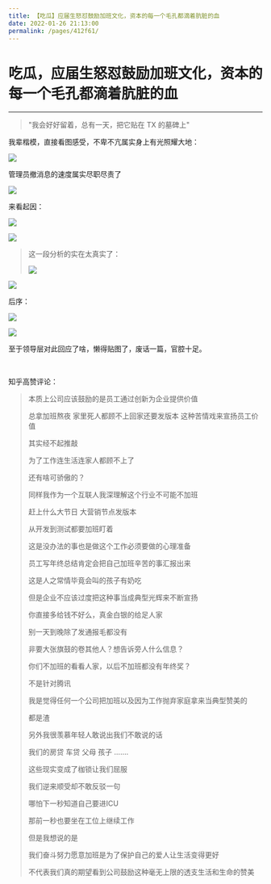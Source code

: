 ```yaml
---
title: 【吃瓜】应届生怒怼鼓励加班文化，资本的每一个毛孔都滴着肮脏的血
date: 2022-01-26 21:13:00
permalink: /pages/412f61/
---
```

# 吃瓜，应届生怒怼鼓励加班文化，资本的每一个毛孔都滴着肮脏的血

---

> "我会好好留着，总有一天，把它贴在 TX 的墓碑上"

我辈楷模，直接看图感受，不卑不亢属实身上有光照耀大地：

![](https://x0.ifengimg.com/ucms/2022_05/4234BBD5E84F11EB793FEE6594709A9A68D9A1DB_size120_w529_h1338.jpg)

管理员撤消息的速度属实尽职尽责了

![](https://pic3.zhimg.com/v2-c606e56f8ed1826d4f67386079fb90f6_r.jpg)

来看起因：

![](https://cs-wiki.oss-cn-shanghai.aliyuncs.com/img/20220126212409.png)

![](https://pic2.zhimg.com/v2-1fe7e63b943c2962ec514851c02039b7_r.jpg?source=1940ef5c)

> 这一段分析的实在太真实了：
>
> ![](https://cs-wiki.oss-cn-shanghai.aliyuncs.com/img/20220126213248.png)

![](https://pic3.zhimg.com/v2-565b1d22f3fb9225bba643aca8e81ce4_r.jpg?source=1940ef5c)

后序：

![](https://pic1.zhimg.com/v2-ba9e937a3071073c09ef616c2c0c5ca5_r.jpg?source=1940ef5c)

![](https://cs-wiki.oss-cn-shanghai.aliyuncs.com/img/20220126212317.png)

至于领导层对此回应了啥，懒得贴图了，废话一篇，官腔十足。

<br>

知乎高赞评论：

> 本质上公司应该鼓励的是员工通过创新为企业提供价值
>
> 总拿加班熬夜  家里死人都顾不上回家还要发版本  这种苦情戏来宣扬员工价值
>
> 其实经不起推敲
>
> 为了工作连生活连家人都顾不上了
>
> 还有啥可骄傲的？
>
> 同样我作为一个互联人我深理解这个行业不可能不加班
>
> 赶上什么大节日 大营销节点发版本
>
> 从开发到测试都要加班盯着
>
> 这是没办法的事也是做这个工作必须要做的心理准备
>
> 员工写年终总结肯定会把自己加班辛苦的事汇报出来
>
> 这是人之常情毕竟会叫的孩子有奶吃
>
> 但是企业不应该过度把这种事当成典型光辉来不断宣扬
>
> 你直接多给钱不好么，真金白银的给足人家
>
> 别一天到晚除了发通报毛都没有
>
> 非要大张旗鼓的卷其他人？想告诉旁人什么信息？
>
> 你们不加班的看看人家，以后不加班都没有年终奖？
>
> 不是针对腾讯
>
> 我是觉得任何一个公司把加班以及因为工作抛弃家庭拿来当典型赞美的
>
> 都是渣
>
> 另外我很羡慕年轻人敢说出我们不敢说的话
>
> 我们的房贷 车贷 父母 孩子 .......
>
> 这些现实变成了枷锁让我们屈服
>
> 我们逆来顺受却不敢反驳一句
>
> 哪怕下一秒知道自己要进ICU
>
> 那前一秒也要坐在工位上继续工作
>
> 但是我想说的是
>
> 我们奋斗努力愿意加班是为了保护自己的爱人让生活变得更好
>
> 不代表我们真的期望看到公司鼓励这种毫无上限的透支生活和生命的赞美

